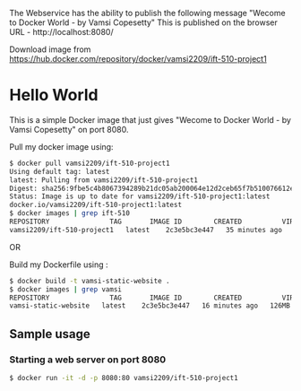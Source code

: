 The Webservice has the ability to publish the following message "Wecome to Docker World - by Vamsi Copesetty"
This is published on the browser URL - http://localhost:8080/

Download image from https://hub.docker.com/repository/docker/vamsi2209/ift-510-project1

Hello World
===========

This is a simple Docker image that just gives "Wecome to Docker World - by Vamsi Copesetty" on port 8080. 

Pull my docker image using:
```bash
$ docker pull vamsi2209/ift-510-project1
Using default tag: latest
latest: Pulling from vamsi2209/ift-510-project1
Digest: sha256:9fbe5c4b8067394289b21dc05ab200064e12d2ceb65f7b510076612eefebcb55
Status: Image is up to date for vamsi2209/ift-510-project1:latest
docker.io/vamsi2209/ift-510-project1:latest
$ docker images | grep ift-510
REPOSITORY               TAG       IMAGE ID        CREATED          VIRTUAL SIZE
vamsi2209/ift-510-project1   latest    2c3e5bc3e447   35 minutes ago   126MB
```

OR

Build my Dockerfile using :
```bash
$ docker build -t vamsi-static-website .
$ docker images | grep vamsi
REPOSITORY               TAG       IMAGE ID        CREATED          VIRTUAL SIZE
vamsi-static-website   latest    2c3e5bc3e447   16 minutes ago   126MB
```



Sample usage
---------------------------

### Starting a web server on port 8080

```bash
$ docker run -it -d -p 8080:80 vamsi2209/ift-510-project1
```

